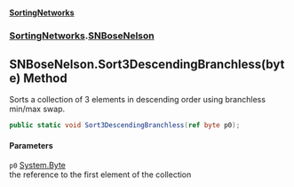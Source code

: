 #### [SortingNetworks](index.md 'index')
### [SortingNetworks](SortingNetworks.md 'SortingNetworks').[SNBoseNelson](SortingNetworks_SNBoseNelson.md 'SortingNetworks.SNBoseNelson')
## SNBoseNelson.Sort3DescendingBranchless(byte) Method
Sorts a collection of 3 elements in descending order using branchless min/max swap.  
```csharp
public static void Sort3DescendingBranchless(ref byte p0);
```
#### Parameters
<a name='SortingNetworks_SNBoseNelson_Sort3DescendingBranchless(byte)_p0'></a>
`p0` [System.Byte](https://docs.microsoft.com/en-us/dotnet/api/System.Byte 'System.Byte')  
the reference to the first element of the collection
  
